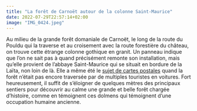 ```yaml
---
title: "La forêt de Carnoët autour de la colonne Saint-Maurice"
date: 2022-07-29T22:57:14+02:00
image: "IMG_0424.jpeg"
---
```


Au milieu de la grande forêt domaniale de Carnoët, le long de la route du Pouldu qui la traverse et au croisement avec la route forestière du château, on trouve cette étrange colonne gothique en granit. Un panneau indique que l’on ne sait pas à quand précisément remonte son installation, mais qu’elle provient de l’abbaye Saint-Maurice qui se situait en bordure de la Laïta, non loin de là. Elle a même été le [sujet de cartes postales](https://www.geneanet.org/cartes-postales/view/7660080#0) quand la forêt n’était pas encore traversée par de multiples touristes en voitures. Fort heureusement, il suffit de s’éloigner de quelques mètres des principaux sentiers pour découvrir au calme une grande et belle forêt chargée d’histoire, comme en témoignent ces dolmens qui témoignent d’une occupation humaine ancienne.  
